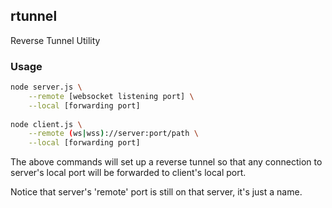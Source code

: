 rtunnel
------
Reverse Tunnel Utility

### Usage
```bash
node server.js \
	--remote [websocket listening port] \
    --local [forwarding port]
    
node client.js \
	--remote (ws|wss)://server:port/path \
    --local [forwarding port]
```
The above commands will set up a reverse tunnel so that any connection 
to server's local port will be forwarded to client's local port.

Notice that server's 'remote' port is still on that server, it's just a 
name.
